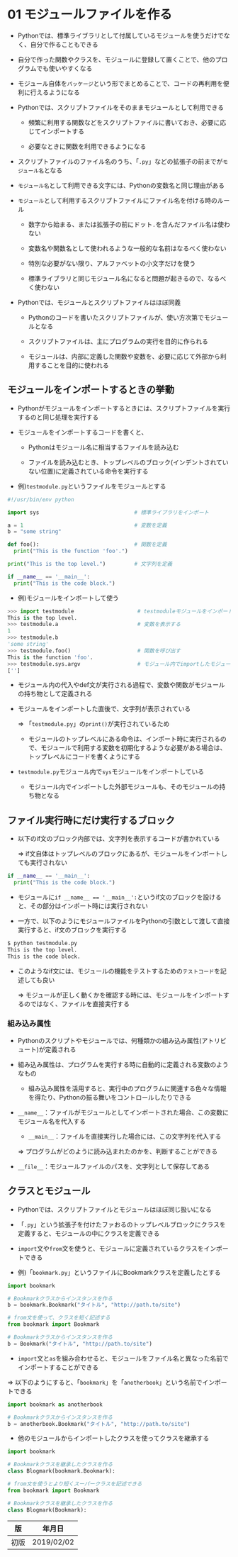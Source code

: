 01 モジュールファイルを作る
=======================

* Pythonでは、標準ライブラリとして付属しているモジュールを使うだけでなく、自分で作ることもできる

* 自分で作った関数やクラスを、モジュールに登録して置くことで、他のプログラムでも使いやすくなる

* モジュール自体を`パッケージ`という形でまとめることで、コードの再利用を便利に行えるようになる

* Pythonでは、スクリプトファイルをそのままモジュールとして利用できる

  * 頻繁に利用する関数などをスクリプトファイルに書いておき、必要に応じてインポートする

  * 必要なときに関数を利用できるようになる

* スクリプトファイルのファイル名のうち、「`.py`」などの拡張子の前までが`モジュール名`となる

* `モジュール名`として利用できる文字には、Pythonの変数名と同じ理由がある

* `モジュール`として利用するスクリプトファイルにファイル名を付ける時のルール

  * 数字から始まる、または拡張子の前にドット`.`を含んだファイル名は使わない

  * 変数名や関数名として使われるような一般的な名前はなるべく使わない

  * 特別な必要がない限り、アルファベットの小文字だけを使う

  * 標準ライブラリと同じモジュール名になると問題が起きるので、なるべく使わない

* Pythonでは、モジュールとスクリプトファイルはほぼ同義

  * Pythonのコードを書いたスクリプトファイルが、使い方次第でモジュールとなる

  * スクリプトファイルは、主にプログラムの実行を目的に作られる

  * モジュールは、内部に定義した関数や変数を、必要に応じて外部から利用することを目的に使われる



## モジュールをインポートするときの挙動

* Pythonがモジュールをインポートするときには、スクリプトファイルを実行するのと同じ処理を実行する

* モジュールをインポートするコードを書くと、

  * Pythonはモジュール名に相当するファイルを読み込む

  * ファイルを読み込むとき、トップレベルのブロック(インデントされていない位置)に定義されている命令を実行する

* 例)`testmodule.py`というファイルをモジュールとする

```python
#!/usr/bin/env python

import sys                              # 標準ライブラリをインポート

a = 1                                   # 変数を定義
b = "some string"

def foo():                              # 関数を定義
  print("This is the function 'foo'.")

print("This is the top level.")         # 文字列を定義

if __name__ == '__main__':
  print("This is the code block.")
```

* 例)モジュールをインポートして使う

```python
>>> import testmodule                    # testmoduleモジュールをインポート
This is the top level.
>>> testmodule.a                         # 変数を表示する
1
>>> testmodule.b
'some string'
>>> testmodule.foo()                     # 関数を呼び出す
This is the function 'foo'.
>>> testmodule.sys.argv                  # モジュール内でimportしたモジュールを使う
['']
```

* モジュール内の代入やdef文が実行される過程で、変数や関数がモジュールの持ち物として定義される

* モジュールをインポートした直後で、文字列が表示されている

  => 「`testmodule.py`」の`print()`が実行されているため

  * モジュールのトップレベルにある命令は、インポート時に実行されるので、モジュールで利用する変数を初期化するような必要がある場合は、トップレベルにコードを書くようにする

* `testmodule.py`モジュール内で`sys`モジュールをインポートしている

  * モジュール内でインポートした外部モジュールも、そのモジュールの持ち物となる



## ファイル実行時にだけ実行するブロック

* 以下のif文のブロック内部では、文字列を表示するコードが書かれている

  => if文自体はトップレベルのブロックにあるが、モジュールをインポートしても実行されない

```python
if __name__ == '__main__':
  print("This is the code block.")
```

* モジュールに`if __name__ == '__main__':`というif文のブロックを設けると、その部分はインポート時には実行されない

* 一方で、以下のようにモジュールファイルをPythonの引数として渡して直接実行すると、if文のブロックを実行する

```bash
$ python testmodule.py
This is the top level.
This is the code block.
```

* このようなif文には、モジュールの機能をテストするための`テストコード`を記述しても良い

  => モジュールが正しく動くかを確認する時には、モジュールをインポートするのではなく、ファイルを直接実行する



### 組み込み属性

* Pythonのスクリプトやモジュールでは、何種類かの組み込み属性(アトリビュート)が定義される

* 組み込み属性は、プログラムを実行する時に自動的に定義される変数のようなもの

  * 組み込み属性を活用すると、実行中のプログラムに関連する色々な情報を得たり、Pythonの振る舞いをコントロールしたりできる

* `__name__`：ファイルがモジュールとしてインポートされた場合、この変数にモジュール名を代入する

  * `__main__`：ファイルを直接実行した場合には、この文字列を代入する

  => プログラムがどのように読み込まれたのかを、判断することができる

* `__file__`：モジュールファイルのパスを、文字列として保存してある



## クラスとモジュール

* Pythonでは、スクリプトファイルとモジュールはほぼ同じ扱いになる

* 「`.py`」という拡張子を付けたファおるのトップレベルブロックにクラスを定義すると、モジュールの中にクラスを定義できる

* `import`文や`from`文を使うと、モジュールに定義されているクラスをインポートできる

* 例)「`bookmark.py`」というファイルにBookmarkクラスを定義したとする

```python
import bookmark

# Bookmarkクラスからインスタンスを作る
b = bookmark.Bookmark("タイトル", "http://path.to/site")
```

```python
# from文を使って、クラスを短く記述する
from bookmark import Bookmark

# Bookmarkクラスからインスタンスを作る
b = Bookmark("タイトル", "http://path.to/site")
```

* `import`文と`as`を組み合わせると、モジュールをファイル名と異なった名前でインポートすることができる

=> 以下のようにすると、「`bookmark`」を「`anotherbook`」という名前でインポートできる

```python
import bookmark as anotherbook

# Bookmarkクラスからインスタンスを作る
b = anotherbook.Bookmark("タイトル", "http://path.to/site")
```

* 他のモジュールからインポートしたクラスを使ってクラスを継承する

```python
import bookmark

# Bookmarkクラスを継承したクラスを作る
class Blogmark(bookmark.Bookmark):
```

```python
# from文を使うとより短くスーパークラスを記述できる
from bookmark import Bookmark

# Bookmarkクラスを継承したクラスを作る
class Blogmark(Bookmark):
```



| 版 |  年月日   |
|---|----------|
|初版|2019/02/02|

